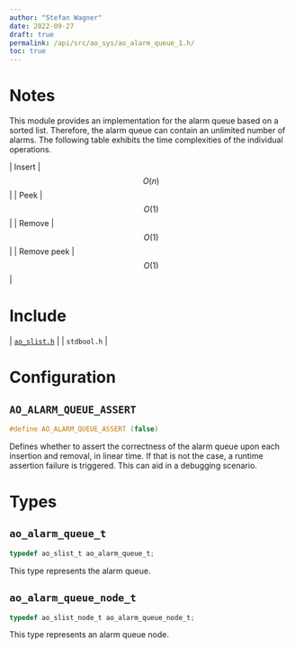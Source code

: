 ```yaml
---
author: "Stefan Wagner"
date: 2022-09-27
draft: true
permalink: /api/src/ao_sys/ao_alarm_queue_1.h/
toc: true
---
```


# Notes

This module provides an implementation for the alarm queue based on a sorted list. Therefore, the alarm queue can contain an unlimited number of alarms. The following table exhibits the time complexities of the individual operations.

| Insert | $$O(n)$$ |
| Peek | $$O(1)$$ |
| Remove | $$O(1)$$ |
| Remove peek | $$O(1)$$ |

# Include

| [`ao_slist.h`](../ao/ao_slist.h.md) |
| `stdbool.h` |

# Configuration

## `AO_ALARM_QUEUE_ASSERT`

```c
#define AO_ALARM_QUEUE_ASSERT (false)
```

Defines whether to assert the correctness of the alarm queue upon each insertion and removal, in linear time. If that is not the case, a runtime assertion failure is triggered. This can aid in a debugging scenario.

# Types

## `ao_alarm_queue_t`

```c
typedef ao_slist_t ao_alarm_queue_t;
```

This type represents the alarm queue.

## `ao_alarm_queue_node_t`

```c
typedef ao_slist_node_t ao_alarm_queue_node_t;
```

This type represents an alarm queue node.
